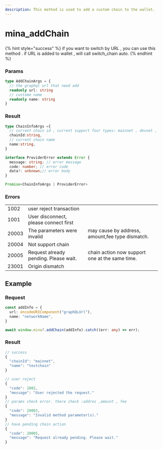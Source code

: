 ```yaml
---
description: This method is used to add a custom chain to the wallet.
---
```


# mina\_addChain

###

{% hint style="success" %}
if you want to switch by URL , you can use this method . if URL is added to wallet , will call switch\_chain auto.
{% endhint %}

### Params

```typescript
type AddChainArgs = {
  // the graphql url that need add 
  readonly url: string
  // custome name 
  readonly name: string
}
```

### Result

```typescript
type ChainInfoArgs ={
  // current chain id , current support four types: mainnet , devnet , berkeley , testworld2 , 
  chainId:string,
  // current chain name
  name:string,
}

interface ProviderError extends Error {
  message: string; // error message
  code: number; // error code 
  data?: unknown;// error body 
}

Promise<ChainInfoArgs | ProviderError>
```

### Errors

|       |                                       |                                                 |
| ----- | ------------------------------------- | ----------------------------------------------- |
| 1002  | user reject transaction               |                                                 |
| 1001  | User disconnect, please connect first |                                                 |
| 20003 | The parameters were invalid           | may cause by address, amount,fee type dismatch. |
| 20004 | Not support chain                     |                                                 |
| 20005 | Request already pending. Please wait. | chain action now support one at the same time.  |
| 23001 | Origin dismatch                       |                                                 |

## Example

### Request

```typescript
const addInfo = {
  url: encodeURIComponent("graphQLUrl"),
  name: "networkName",
}

await window.mina?.addChain(addInfo).catch((err: any) => err);

```

### Result

```typescript
// success
{
  "chainId": "mainnet",
  "name": "testchain"
}

// user reject 
{
  "code": 1002,
  "message": "User rejected the request."
}
// params check error. there check :addres ,amount , fee
{
  "code": 20003,
  "message": "Invalid method parameter(s)."
}
// have pending chain action
{
  "code": 20005,
  "message": "Request already pending. Please wait."
}
```
